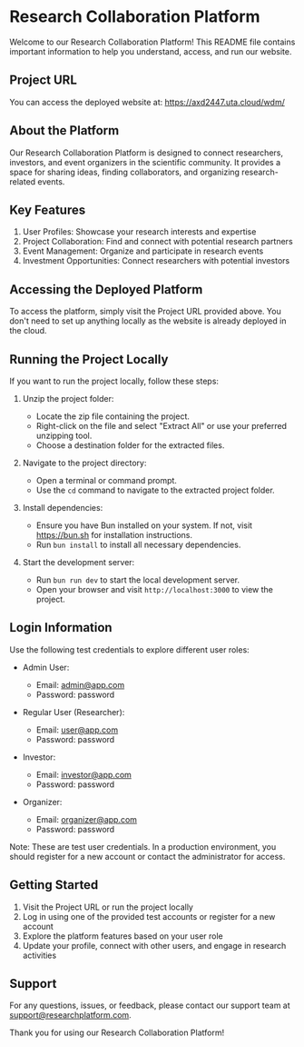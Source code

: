 # Research Collaboration Platform

Welcome to our Research Collaboration Platform! This README file contains important information to help you understand, access, and run our website.

## Project URL

You can access the deployed website at:
https://axd2447.uta.cloud/wdm/

## About the Platform

Our Research Collaboration Platform is designed to connect researchers, investors, and event organizers in the scientific community. It provides a space for sharing ideas, finding collaborators, and organizing research-related events.

## Key Features

1. User Profiles: Showcase your research interests and expertise
2. Project Collaboration: Find and connect with potential research partners
3. Event Management: Organize and participate in research events
4. Investment Opportunities: Connect researchers with potential investors

## Accessing the Deployed Platform

To access the platform, simply visit the Project URL provided above. You don't need to set up anything locally as the website is already deployed in the cloud.

## Running the Project Locally

If you want to run the project locally, follow these steps:

1. Unzip the project folder: 
   - Locate the zip file containing the project.
   - Right-click on the file and select "Extract All" or use your preferred unzipping tool.
   - Choose a destination folder for the extracted files.

2. Navigate to the project directory:
   - Open a terminal or command prompt.
   - Use the `cd` command to navigate to the extracted project folder.

3. Install dependencies:
   - Ensure you have Bun installed on your system. If not, visit https://bun.sh for installation instructions.
   - Run `bun install` to install all necessary dependencies.

4. Start the development server:
   - Run `bun run dev` to start the local development server.
   - Open your browser and visit `http://localhost:3000` to view the project.

## Login Information

Use the following test credentials to explore different user roles:

- Admin User:
  - Email: admin@app.com
  - Password: password

- Regular User (Researcher):
  - Email: user@app.com
  - Password: password

- Investor:
  - Email: investor@app.com
  - Password: password

- Organizer:
  - Email: organizer@app.com
  - Password: password

Note: These are test user credentials. In a production environment, you should register for a new account or contact the administrator for access.

## Getting Started

1. Visit the Project URL or run the project locally
2. Log in using one of the provided test accounts or register for a new account
3. Explore the platform features based on your user role
4. Update your profile, connect with other users, and engage in research activities

## Support

For any questions, issues, or feedback, please contact our support team at support@researchplatform.com.

Thank you for using our Research Collaboration Platform!


